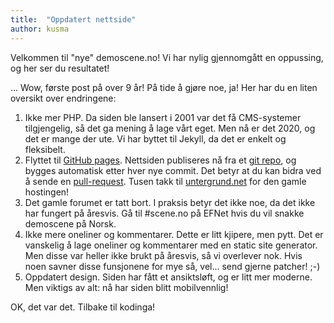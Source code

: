 ```yaml
---
title:  "Oppdatert nettside"
author: kusma
---
```

Velkommen til "nye" demoscene.no! Vi har nylig gjennomgått en oppussing, og
her ser du resultatet!

... Wow, første post på over 9 år! På tide å gjøre noe, ja! Her har du en
liten oversikt over endringene:

1. Ikke mer PHP. Da siden ble lansert i 2001 var det få CMS-systemer
   tilgjengelig, så det ga mening å lage vårt eget. Men nå er det 2020, og
   det er mange der ute. Vi har byttet til Jekyll, da det er enkelt og
   fleksibelt.
2. Flyttet til [GitHub pages]. Nettsiden publiseres nå fra et
   [git repo][source], og bygges automatisk etter hver nye commit. Det betyr
   at du kan bidra ved å sende en [pull-request]. Tusen takk til
   [untergrund.net] for den gamle hostingen!
3. Det gamle forumet er tatt bort. I praksis betyr det ikke noe, da det ikke
   har fungert på åresvis. Gå til #scene.no på EFNet hvis du vil snakke
   demoscene på Norsk.
4. Ikke mere oneliner og kommentarer. Dette er litt kjipere, men pytt. Det
   er vanskelig å lage oneliner og kommentarer med en static site generator.
   Men disse var heller ikke brukt på åresvis, så vi overlever nok. Hvis noen
   savner disse funsjonene for mye så, vel... send gjerne patcher! ;-)
5. Oppdatert design. Siden har fått et ansiktsløft, og er litt mer moderne.
   Men viktigs av alt: nå har siden blitt mobilvennlig!

OK, det var det. Tilbake til kodinga!

[untergrund.net]: http://www.untergrund.net/
[source]: https://github.com/demoscene-no/demoscene-no.github.io
[GitHub pages]: https://pages.github.com/
[pull-request]: https://help.github.com/en/github/collaborating-with-issues-and-pull-requests/about-pull-requests
